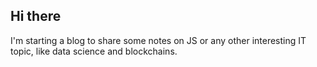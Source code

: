 ## Hi there

I'm starting a blog to share some notes on JS or any other interesting IT topic, like data science and blockchains.
